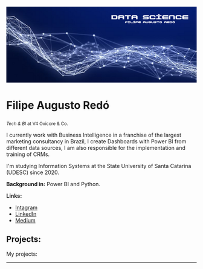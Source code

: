 <p align="center">
  <img src="Data Science Github Banner.png" >
</p>

# Filipe Augusto Redó
<sub>*Tech & BI* at V4 Oxicore & Co.</sub>

I currently work with Business Intelligence in a franchise of the largest marketing consultancy in Brazil, I create Dashboards with Power BI from different data sources, I am also responsible for the implementation and training of CRMs.

I'm studying Information Systems at the State University of Santa Catarina (UDESC) since 2020.

**Background in:** Power BI and Python.

**Links:**
* [Intagram](https://www.instagram.com/_filipox/)
* [LinkedIn](https:www.linkedin.com/in/filipeaugustoredo)
* [Medium](https://medium.com/@filipeaugustoredo)


## Projects:
My projects:


---




